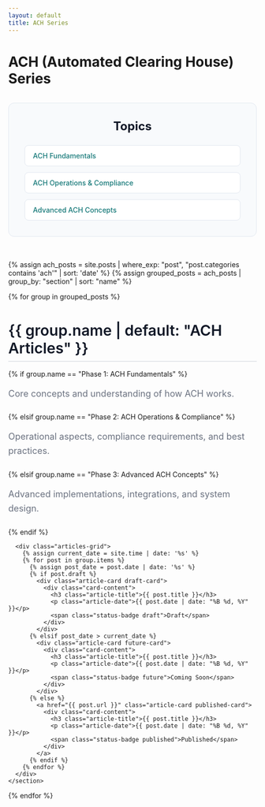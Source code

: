 ```yaml
---
layout: default
title: ACH Series
---
```


# ACH (Automated Clearing House) Series

<!-- Table of Contents -->
<div class="toc-container">
  <h2 class="toc-title">Topics</h2>
  <nav class="toc-nav">
    <a href="#section-1" class="toc-link">ACH Fundamentals</a>
    <a href="#section-2" class="toc-link">ACH Operations & Compliance</a>
    <a href="#section-3" class="toc-link">Advanced ACH Concepts</a>
  </nav>
</div>

<!-- Series Articles -->
<div class="series-articles-container">
  {% assign ach_posts = site.posts | where_exp: "post", "post.categories contains 'ach'" | sort: 'date' %}
  {% assign grouped_posts = ach_posts | group_by: "section" | sort: "name" %}
  
  {% for group in grouped_posts %}
    <section class="section-section" id="section-{{ forloop.index }}">
      <h2 class="phase-title">{{ group.name | default: "ACH Articles" }}</h2>
      {% if group.name == "Phase 1: ACH Fundamentals" %}
        <p class="phase-description">Core concepts and understanding of how ACH works.</p>
      {% elsif group.name == "Phase 2: ACH Operations & Compliance" %}
        <p class="phase-description">Operational aspects, compliance requirements, and best practices.</p>
      {% elsif group.name == "Phase 3: Advanced ACH Concepts" %}
        <p class="phase-description">Advanced implementations, integrations, and system design.</p>
      {% endif %}
      
      <div class="articles-grid">
        {% assign current_date = site.time | date: '%s' %}
        {% for post in group.items %}
          {% assign post_date = post.date | date: '%s' %}
          {% if post.draft %}
            <div class="article-card draft-card">
              <div class="card-content">
                <h3 class="article-title">{{ post.title }}</h3>
                <p class="article-date">{{ post.date | date: "%B %d, %Y" }}</p>
                <span class="status-badge draft">Draft</span>
              </div>
            </div>
          {% elsif post_date > current_date %}
            <div class="article-card future-card">
              <div class="card-content">
                <h3 class="article-title">{{ post.title }}</h3>
                <p class="article-date">{{ post.date | date: "%B %d, %Y" }}</p>
                <span class="status-badge future">Coming Soon</span>
              </div>
            </div>
          {% else %}
            <a href="{{ post.url }}" class="article-card published-card">
              <div class="card-content">
                <h3 class="article-title">{{ post.title }}</h3>
                <p class="article-date">{{ post.date | date: "%B %d, %Y" }}</p>
                <span class="status-badge published">Published</span>
              </div>
            </a>
          {% endif %}
        {% endfor %}
      </div>
    </section>
  {% endfor %}
</div>

<style>
/* Table of Contents */
.toc-container {
  background: #f8fafc;
  border: 1px solid #e2e8f0;
  border-radius: 12px;
  padding: 2rem;
  margin: 2rem 0 3rem 0;
}

.toc-title {
  font-size: 1.5rem;
  font-weight: 700;
  color: #111827;
  margin: 0 0 1.5rem 0;
  text-align: center;
}

.toc-nav {
  display: flex;
  flex-direction: column;
  gap: 0.75rem;
}

.toc-link {
  display: block;
  padding: 0.75rem 1rem;
  background: white;
  border: 1px solid #e2e8f0;
  border-radius: 8px;
  color: #157878;
  text-decoration: none;
  font-weight: 500;
  transition: all 0.2s ease;
}

.toc-link:hover {
  background: #f0fdf4;
  border-color: #157878;
  transform: translateX(4px);
}

/* Series Articles Cards */
.series-articles-container {
  margin-bottom: 3rem;
}

.articles-grid {
  display: flex;
  flex-direction: column;
  gap: 1.5rem;
  margin-top: 1.5rem;
}

.article-card {
  background: white;
  border-radius: 12px;
  padding: 1.5rem;
  text-decoration: none;
  color: inherit;
  transition: all 0.2s ease;
  box-shadow: 0 1px 3px rgba(0, 0, 0, 0.1);
  border: 2px solid transparent;
}

.article-card:hover {
  transform: translateY(-2px);
  box-shadow: 0 8px 25px rgba(0, 0, 0, 0.15);
}

/* Published Card Styling */
.published-card {
  border-color: #157878;
}

.published-card:hover {
  border-color: #0f5a5a;
  background: #f8fffe;
}

/* Draft Card Styling */
.draft-card {
  background: #f9fafb;
  border-color: #d1d5db;
  opacity: 0.8;
  cursor: default;
}

.draft-card:hover {
  background: #f3f4f6;
  border-color: #9ca3af;
}

/* Future Card Styling */
.future-card {
  background: #f3f4f6;
  border-color: #9ca3af;
  opacity: 0.9;
  cursor: default;
}

.future-card:hover {
  background: #e5e7eb;
  border-color: #6b7280;
}

/* Phase Section Styling */
.phase-section {
  margin-bottom: 3rem;
}

.phase-title {
  font-size: 1.875rem;
  font-weight: 600;
  color: #111827;
  margin-bottom: 1rem;
  padding-bottom: 0.5rem;
  border-bottom: 2px solid #e5e7eb;
}

.phase-description {
  color: #6b7280;
  font-size: 1.125rem;
  margin-bottom: 1.5rem;
  line-height: 1.6;
}

/* Card Content Styling */
.card-content {
  display: flex;
  flex-direction: column;
  gap: 0.75rem;
}

.article-title {
  font-size: 1.25rem;
  font-weight: 600;
  color: #111827;
  margin: 0;
  line-height: 1.4;
}

.article-date {
  color: #6b7280;
  font-size: 0.875rem;
  margin: 0;
}

/* Status Badge Styling */
.status-badge {
  display: inline-block;
  padding: 0.25rem 0.75rem;
  border-radius: 9999px;
  font-size: 0.75rem;
  font-weight: 500;
  text-transform: uppercase;
  letter-spacing: 0.05em;
  align-self: flex-start;
}

.status-badge.published {
  background: #d1fae5;
  color: #065f46;
}

.status-badge.draft {
  background: #fef3c7;
  color: #92400e;
}

.status-badge.future {
  background: #e0e7ff;
  color: #3730a3;
}

/* Responsive Design */
@media (max-width: 768px) {
  .toc-container {
    padding: 1.5rem;
    margin: 1.5rem 0 2rem 0;
  }
  
  .toc-title {
    font-size: 1.25rem;
  }
  
  .phase-title {
    font-size: 1.5rem;
  }
  
  .article-card {
    padding: 1.25rem;
  }
  
  .article-title {
    font-size: 1.125rem;
  }
}
</style>
